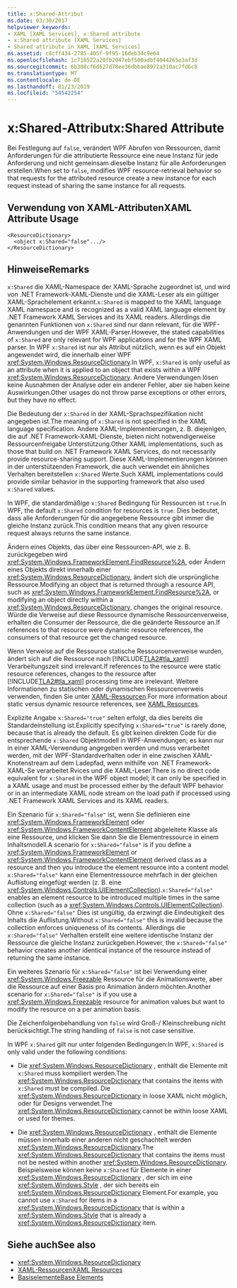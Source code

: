 ```yaml
---
title: x:Shared-Attribut
ms.date: 03/30/2017
helpviewer_keywords:
- XAML [XAML Services], x:Shared attribute
- x:Shared attribute [XAML Services]
- Shared attribute in XAML [XAML Services]
ms.assetid: c8cff434-2785-405f-9f95-16deb34c9e64
ms.openlocfilehash: 1c718522a20fb2047ebf500adbf4044265e3af3d
ms.sourcegitcommit: 6b308cf6d627d78ee36dbbae8972a310ac7fd6c8
ms.translationtype: MT
ms.contentlocale: de-DE
ms.lasthandoff: 01/23/2019
ms.locfileid: "54542254"
---
```

# <a name="xshared-attribute"></a><span data-ttu-id="f67c8-102">x:Shared-Attribut</span><span class="sxs-lookup"><span data-stu-id="f67c8-102">x:Shared Attribute</span></span>
<span data-ttu-id="f67c8-103">Bei Festlegung auf `false`, verändert WPF Abrufen von Ressourcen, damit Anforderungen für die attributierte Ressource eine neue Instanz für jede Anforderung und nicht gemeinsam dieselbe Instanz für alle Anforderungen erstellen.</span><span class="sxs-lookup"><span data-stu-id="f67c8-103">When set to `false`, modifies WPF resource-retrieval behavior so that requests for the attributed resource create a new instance for each request instead of sharing the same instance for all requests.</span></span>  
  
## <a name="xaml-attribute-usage"></a><span data-ttu-id="f67c8-104">Verwendung von XAML-Attributen</span><span class="sxs-lookup"><span data-stu-id="f67c8-104">XAML Attribute Usage</span></span>  
  
```xaml  
<ResourceDictionary>  
  <object x:Shared="false".../>  
</ResourceDictionary>  
```  
  
## <a name="remarks"></a><span data-ttu-id="f67c8-105">Hinweise</span><span class="sxs-lookup"><span data-stu-id="f67c8-105">Remarks</span></span>  
 <span data-ttu-id="f67c8-106">`x:Shared` die XAML-Namespace der XAML-Sprache zugeordnet ist, und wird von .NET Framework-XAML-Dienste und die XAML-Leser als ein gültiger XAML-Sprachelement erkannt.</span><span class="sxs-lookup"><span data-stu-id="f67c8-106">`x:Shared` is mapped to the XAML language XAML namespace and is recognized as a valid XAML language element by .NET Framework XAML Services and its XAML readers.</span></span> <span data-ttu-id="f67c8-107">Allerdings die genannten Funktionen von `x:Shared` sind nur dann relevant, für die WPF-Anwendungen und der WPF XAML-Parser.</span><span class="sxs-lookup"><span data-stu-id="f67c8-107">However, the stated capabilities of `x:Shared` are only relevant for WPF applications and for the WPF XAML parser.</span></span> <span data-ttu-id="f67c8-108">In WPF `x:Shared` ist nur als Attribut nützlich, wenn es auf ein Objekt angewendet wird, die innerhalb einer WPF <xref:System.Windows.ResourceDictionary>.</span><span class="sxs-lookup"><span data-stu-id="f67c8-108">In WPF, `x:Shared` is only useful as an attribute when it is applied to an object that exists within a WPF <xref:System.Windows.ResourceDictionary>.</span></span> <span data-ttu-id="f67c8-109">Andere Verwendungen lösen keine Ausnahmen der Analyse oder ein anderer Fehler, aber sie haben keine Auswirkungen.</span><span class="sxs-lookup"><span data-stu-id="f67c8-109">Other usages do not throw parse exceptions or other errors, but they have no effect.</span></span>  
  
 <span data-ttu-id="f67c8-110">Die Bedeutung der `x:Shared` in der XAML-Sprachspezifikation nicht angegeben ist.</span><span class="sxs-lookup"><span data-stu-id="f67c8-110">The meaning of `x:Shared` is not specified in the XAML language specification.</span></span> <span data-ttu-id="f67c8-111">Andere XAML-Implementierungen, z. B. diejenigen, die auf .NET Framework-XAML-Dienste, bieten nicht notwendigerweise Ressourcenfreigabe Unterstützung.</span><span class="sxs-lookup"><span data-stu-id="f67c8-111">Other XAML implementations, such as those that build on .NET Framework XAML Services, do not necessarily provide resource-sharing support.</span></span> <span data-ttu-id="f67c8-112">Diese XAML-Implementierungen können in der unterstützenden Framework, die auch verwendet ein ähnliches Verhalten bereitstellen `x:Shared` Werte.</span><span class="sxs-lookup"><span data-stu-id="f67c8-112">Such XAML implementations could provide similar behavior in the supporting framework that also used `x:Shared` values.</span></span>  
  
 <span data-ttu-id="f67c8-113">In WPF, die standardmäßige `x:Shared` Bedingung für Ressourcen ist `true`.</span><span class="sxs-lookup"><span data-stu-id="f67c8-113">In WPF, the default `x:Shared` condition for resources is `true`.</span></span> <span data-ttu-id="f67c8-114">Dies bedeutet, dass alle Anforderungen für die angegebene Ressource gibt immer die gleiche Instanz zurück.</span><span class="sxs-lookup"><span data-stu-id="f67c8-114">This condition means that any given resource request always returns the same instance.</span></span>  
  
 <span data-ttu-id="f67c8-115">Ändern eines Objekts, das über eine Ressourcen-API, wie z. B. zurückgegeben wird <xref:System.Windows.FrameworkElement.FindResource%2A>, oder Ändern eines Objekts direkt innerhalb einer <xref:System.Windows.ResourceDictionary>, ändert sich die ursprüngliche Ressource.</span><span class="sxs-lookup"><span data-stu-id="f67c8-115">Modifying an object that is returned through a resource API, such as <xref:System.Windows.FrameworkElement.FindResource%2A>, or modifying an object directly within a <xref:System.Windows.ResourceDictionary>, changes the original resource.</span></span> <span data-ttu-id="f67c8-116">Würde die Verweise auf diese Ressource dynamische Ressourcenverweise, erhalten die Consumer der Ressource, die die geänderte Ressource an.</span><span class="sxs-lookup"><span data-stu-id="f67c8-116">If references to that resource were dynamic resource references, the consumers of that resource get the changed resource.</span></span>  
  
 <span data-ttu-id="f67c8-117">Wenn Verweise auf die Ressource statische Ressourcenverweise wurden, ändert sich auf die Ressource nach [!INCLUDE[TLA2#tla_xaml](../../../includes/tla2sharptla-xaml-md.md)] Verarbeitungszeit sind irrelevant.</span><span class="sxs-lookup"><span data-stu-id="f67c8-117">If references to the resource were static resource references, changes to the resource after [!INCLUDE[TLA2#tla_xaml](../../../includes/tla2sharptla-xaml-md.md)] processing time are irrelevant.</span></span> <span data-ttu-id="f67c8-118">Weitere Informationen zu statischen oder dynamischen Ressourcenverweis verwenden, finden Sie unter [XAML-Ressourcen](../../../docs/framework/wpf/advanced/xaml-resources.md).</span><span class="sxs-lookup"><span data-stu-id="f67c8-118">For more information about static versus dynamic resource references, see [XAML Resources](../../../docs/framework/wpf/advanced/xaml-resources.md).</span></span>  
  
 <span data-ttu-id="f67c8-119">Explizite Angabe `x:Shared="true"` selten erfolgt, da dies bereits die Standardeinstellung ist.</span><span class="sxs-lookup"><span data-stu-id="f67c8-119">Explicitly specifying `x:Shared="true"` is rarely done, because that is already the default.</span></span> <span data-ttu-id="f67c8-120">Es gibt keinen direkten Code für die entsprechende `x:Shared` Objektmodell in WPF-Anwendungen; es kann nur in einer XAML-Verwendung angegeben werden und muss verarbeitet werden, mit der WPF-Standardverhalten oder in eine zwischen XAML-Knotenstream auf dem Ladepfad, wenn mithilfe von .NET Framework-XAML-Se verarbeitet Rvices und die XAML-Leser.</span><span class="sxs-lookup"><span data-stu-id="f67c8-120">There is no direct code equivalent for `x:Shared` in the WPF object model; it can only be specified in a XAML usage and must be processed either by the default WPF behavior or in an intermediate XAML node stream on the load path if processed using .NET Framework XAML Services and its XAML readers.</span></span>  
  
 <span data-ttu-id="f67c8-121">Ein Szenario für `x:Shared="false"` ist, wenn Sie definieren eine <xref:System.Windows.FrameworkElement> oder <xref:System.Windows.FrameworkContentElement> abgeleitete Klasse als eine Ressource, und klicken Sie dann Sie die Elementressource in einem Inhaltsmodell.</span><span class="sxs-lookup"><span data-stu-id="f67c8-121">A scenario for `x:Shared="false"` is if you define a <xref:System.Windows.FrameworkElement> or <xref:System.Windows.FrameworkContentElement> derived class as a resource and then you introduce the element resource into a content model.</span></span> <span data-ttu-id="f67c8-122">`x:Shared="false"` kann eine Elementressource mehrfach in der gleichen Auflistung eingefügt werden (z. B. eine <xref:System.Windows.Controls.UIElementCollection>).</span><span class="sxs-lookup"><span data-stu-id="f67c8-122">`x:Shared="false"` enables an element resource to be introduced multiple times in the same collection (such as a <xref:System.Windows.Controls.UIElementCollection>).</span></span> <span data-ttu-id="f67c8-123">Ohne `x:Shared="false"` Dies ist ungültig, da erzwingt die Eindeutigkeit des Inhalts die Auflistung.</span><span class="sxs-lookup"><span data-stu-id="f67c8-123">Without `x:Shared="false"` this is invalid because the collection enforces uniqueness of its contents.</span></span> <span data-ttu-id="f67c8-124">Allerdings die `x:Shared="false"` Verhalten erstellt eine weitere identische Instanz der Ressource die gleiche Instanz zurückgeben.</span><span class="sxs-lookup"><span data-stu-id="f67c8-124">However, the `x:Shared="false"` behavior creates another identical instance of the resource instead of returning the same instance.</span></span>  
  
 <span data-ttu-id="f67c8-125">Ein weiteres Szenario für `x:Shared="false"` ist bei Verwendung einer <xref:System.Windows.Freezable> Ressource für die Animationswerte, aber die Ressource auf einer Basis pro Animation ändern möchten.</span><span class="sxs-lookup"><span data-stu-id="f67c8-125">Another scenario for `x:Shared="false"` is if you use a <xref:System.Windows.Freezable> resource for animation values but want to modify the resource on a per animation basis.</span></span>  
  
 <span data-ttu-id="f67c8-126">Die Zeichenfolgenbehandlung von `false` wird Groß-/ Kleinschreibung nicht berücksichtigt.</span><span class="sxs-lookup"><span data-stu-id="f67c8-126">The string handling of `false` is not case sensitive.</span></span>  
  
 <span data-ttu-id="f67c8-127">In WPF `x:Shared` gilt nur unter folgenden Bedingungen:</span><span class="sxs-lookup"><span data-stu-id="f67c8-127">In WPF, `x:Shared` is only valid under the following conditions:</span></span>  
  
-   <span data-ttu-id="f67c8-128">Die <xref:System.Windows.ResourceDictionary> , enthält die Elemente mit `x:Shared` muss kompiliert werden.</span><span class="sxs-lookup"><span data-stu-id="f67c8-128">The <xref:System.Windows.ResourceDictionary> that contains the items with `x:Shared` must be compiled.</span></span> <span data-ttu-id="f67c8-129">Die <xref:System.Windows.ResourceDictionary> in loose XAML nicht möglich, oder für Designs verwendet.</span><span class="sxs-lookup"><span data-stu-id="f67c8-129">The <xref:System.Windows.ResourceDictionary> cannot be within loose XAML or used for themes.</span></span>  
  
-   <span data-ttu-id="f67c8-130">Die <xref:System.Windows.ResourceDictionary> , enthält die Elemente müssen innerhalb einer anderen nicht geschachtelt werden <xref:System.Windows.ResourceDictionary>.</span><span class="sxs-lookup"><span data-stu-id="f67c8-130">The <xref:System.Windows.ResourceDictionary> that contains the items must not be nested within another <xref:System.Windows.ResourceDictionary>.</span></span> <span data-ttu-id="f67c8-131">Beispielsweise können keine `x:Shared` für Elemente in einer <xref:System.Windows.ResourceDictionary> , der sich im eine <xref:System.Windows.Style> , der sich bereits ein <xref:System.Windows.ResourceDictionary> Element.</span><span class="sxs-lookup"><span data-stu-id="f67c8-131">For example, you cannot use `x:Shared` for items in a <xref:System.Windows.ResourceDictionary> that is within a <xref:System.Windows.Style> that is already a <xref:System.Windows.ResourceDictionary> item.</span></span>  
  
## <a name="see-also"></a><span data-ttu-id="f67c8-132">Siehe auch</span><span class="sxs-lookup"><span data-stu-id="f67c8-132">See also</span></span>
- <xref:System.Windows.ResourceDictionary>
- [<span data-ttu-id="f67c8-133">XAML-Ressourcen</span><span class="sxs-lookup"><span data-stu-id="f67c8-133">XAML Resources</span></span>](../../../docs/framework/wpf/advanced/xaml-resources.md)
- [<span data-ttu-id="f67c8-134">Basiselemente</span><span class="sxs-lookup"><span data-stu-id="f67c8-134">Base Elements</span></span>](../../../docs/framework/wpf/advanced/base-elements.md)
